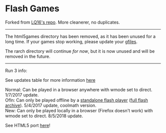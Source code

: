 # Flash Games

Forked from [LQ16's repo](https://github.com/LQ16/gstore). More cleanerer, no duplicates.

---

The html5games directory has been removed, as it has been unused for a long time. If your games stop working, please update your [gfiles](https://github.com/BinBashBanana/gfiles).

The rarch directory will continue *for now*, but it is now unused and will be removed in the future.

---

Run 3 info:

See updates table for more information [here](https://run.fandom.com/wiki/Run_Wikia)

Normal: Can be played in a browser anywhere with wmode set to direct. 1/7/2017 update.  
Ofln: Can only be played offline by a [standalone flash player](https://www.adobe.com/support/flashplayer/debug_downloads.html) ([full flash archive](https://web.archive.org/web/20200812205846/https://fpdownload.macromedia.com/pub/flashplayer/installers/archive/fp_32.0.0.330_archive.zip)). 5/4/2017 update, coolmath version.  
New: Can only be played locally in a browser (Firefox doesn't work) with wmode set to direct. 8/5/2018 update.

See HTML5 port [here](https://player03.com/run/3/beta)!